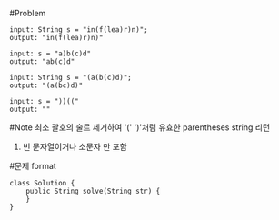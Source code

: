 #Problem

~~~
input: String s = "in(f(lea)r)n)";
output: "in(f(lea)r)n)"

input: s = "a)b(c)d"
output: "ab(c)d"

input: String s = "(a(b(c)d)";
output: "(a(bc)d)"

input: s = "))(("
output: ""

~~~

#Note
최소 괄호의 술르 제거하여 '(' ')'처럼 유효한 parentheses string 리턴
1. 빈 문자열이거나 소문자 만 포함


#문제 format

~~~
class Solution {
    public String solve(String str) {
    }
}

~~~

